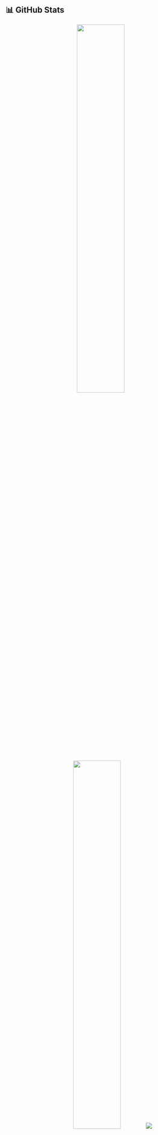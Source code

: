 ## 📊 GitHub Stats

<p align="center">
  <img height="50%" width="auto" src ="https://github-readme-stats.vercel.app/api?username=bodaue&show_icons=true&count_private=true&theme=vue-dark&hide_border=true&bg_color=00000000&rank_icon=github">
  <img height="50%" width="auto" src ="https://github-readme-stats.vercel.app/api/top-langs/?username=bodaue&layout=compact&hide_border=true&theme=vue-dark&bg_color=00000000&langs_count=6">
  <img src ="https://github-readme-streak-stats.herokuapp.com?user=bodaue&theme=vue-dark&background=00000000&hide_border=true">
</p>

![bodaue's github activity graph](https://github-readme-activity-graph.vercel.app/graph?username=bodaue&theme=vue&bg_color=00000000&hide_border=true)

## 🧰 Tech Stack

<p align="center">
  <a href="#"><img src="https://img.shields.io/badge/Python-3776AB?style=for-the-badge&logo=python&logoColor=white" alt="Python"></a>
  <a href="#"><img src="https://img.shields.io/badge/FastAPI-009688?style=for-the-badge&logo=fastapi&logoColor=white" alt="FastAPI"></a>
  <a href="#"><img src="https://img.shields.io/badge/Django-092E20?style=for-the-badge&logo=django&logoColor=white" alt="Django"></a>
  <a href="#"><img src="https://img.shields.io/badge/SQLAlchemy-78929A?style=for-the-badge&logo=python&logoColor=white" alt="SQLAlchemy"></a>
  <a href="#"><img src="https://img.shields.io/badge/PostgreSQL-316192?style=for-the-badge&logo=postgresql&logoColor=white" alt="PostgreSQL"></a>
  <a href="#"><img src="https://img.shields.io/badge/ClickHouse-FFCC01?style=for-the-badge&logo=clickhouse&logoColor=white" alt="Clickhouse"></a>
  <a href="#"><img src="https://img.shields.io/badge/MongoDB-4EA94B?style=for-the-badge&logo=mongodb&logoColor=white" alt="MongoDB"></a>
  <a href="#"><img src="https://img.shields.io/badge/Elasticsearch-005571?style=for-the-badge&logo=elasticsearch&logoColor=white" alt="Elasticsearch"></a>
  <a href="#"><img src="https://img.shields.io/badge/Redis-DC382D?style=for-the-badge&logo=redis&logoColor=white" alt="Redis"></a>
  <a href="#"><img src="https://img.shields.io/badge/RabbitMQ-FF6600?style=for-the-badge&logo=rabbitmq&logoColor=white" alt="RabbitMQ"></a>
  <a href="#"><img src="https://img.shields.io/badge/Docker-2496ED?style=for-the-badge&logo=docker&logoColor=white" alt="Docker"></a>
  <a href="#"><img src="https://img.shields.io/badge/Nginx-009639?style=for-the-badge&logo=nginx&logoColor=white" alt="Nginx"></a>
  <a href="#"><img src="https://img.shields.io/badge/Git-F05032?style=for-the-badge&logo=git&logoColor=white" alt="Git"></a>
  <a href="#"><img src="https://img.shields.io/badge/Linux-FCC624?style=for-the-badge&logo=linux&logoColor=black" alt="Linux"></a>
  <a href="#"><img src="https://img.shields.io/badge/CI/CD-2088FF?style=for-the-badge&logo=github-actions&logoColor=white" alt="CI/CD"></a>
</p>

<p align="center">
  <img src="https://komarev.com/ghpvc/?username=bodaue&label=Profile%20views&color=40b983&style=flat" alt="profile views" />
</p>
